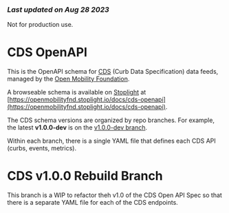 ### _Last updated on Aug 28 2023_

Not for production use.

# CDS OpenAPI
This is the OpenAPI schema for [CDS](https://github.com/openmobilityfoundation/curb-data-specification) (Curb Data Specification) data feeds, managed by the [Open Mobility Foundation](https://github.com/openmobilityfoundation). 

A browseable schema is available on [Stoplight](https://stoplight.io/) at [https://openmobilityfnd.stoplight.io/docs/cds-openapi](https://openmobilityfnd.stoplight.io/docs/cds-openapi).

The CDS schema versions are organized by repo branches. For example, the latest **v1.0.0-dev** is on the [v1.0.0-dev branch](https://github.com/openmobilityfoundation/cds-openapi/tree/v1.0.0-dev).

Within each branch, there is a single YAML file that defines each CDS API (curbs, events, metrics). 

# CDS v1.0.0 Rebuild Branch
This branch is a WIP to refactor theh v1.0 of the CDS Open API Spec so that there is a separate YAML file for each of the CDS endpoints.
